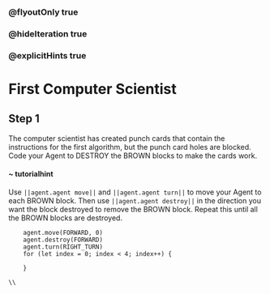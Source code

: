 ### @flyoutOnly true
### @hideIteration true
### @explicitHints true

# First Computer Scientist

## Step 1
The computer scientist has created punch cards that contain the instructions for the first algorithm, but the punch card holes are blocked. Code your Agent to DESTROY the BROWN blocks to make the cards work.

#### ~ tutorialhint 
Use ``||agent.agent move||`` and ``||agent.agent turn||`` to move your Agent to each BROWN block. Then use ``||agent.agent destroy||`` in the direction you want the block destroyed to remove the BROWN block. Repeat this until all the BROWN blocks are destroyed.

```ghost
    agent.move(FORWARD, 0)
    agent.destroy(FORWARD)
    agent.turn(RIGHT_TURN)
    for (let index = 0; index < 4; index++) {
    	
    }
```
```template
\\
```
```package
```
